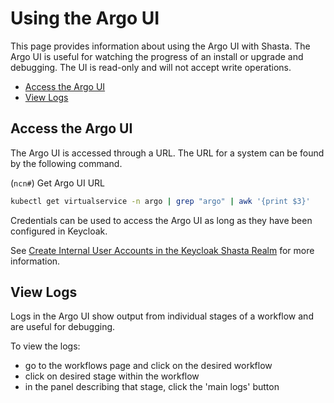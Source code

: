 # Using the Argo UI

This page provides information about using the Argo UI with Shasta. The Argo UI is useful for watching the progress of an install or upgrade and debugging. The UI is read-only and will not accept write operations.

* [Access the Argo UI](#access-the-argo-ui)
* [View Logs](#view-logs)

## Access the Argo UI

The Argo UI is accessed through a URL. The URL for a system can be found by the following command.

(`ncn#`) Get Argo UI URL
```bash
kubectl get virtualservice -n argo | grep "argo" | awk '{print $3}' 
```

Credentials can be used to access the Argo UI as long as they have been configured in Keycloak.

See [Create Internal User Accounts in the Keycloak Shasta Realm](../security_and_authentication/Create_Internal_User_Accounts_in_the_Keycloak_Shasta_Realm.md) for more information.

## View Logs

Logs in the Argo UI show output from individual stages of a workflow and are useful for debugging.

To view the logs:
- go to the workflows page and click on the desired workflow
- click on desired stage within the workflow
- in the panel describing that stage, click the 'main logs' button



